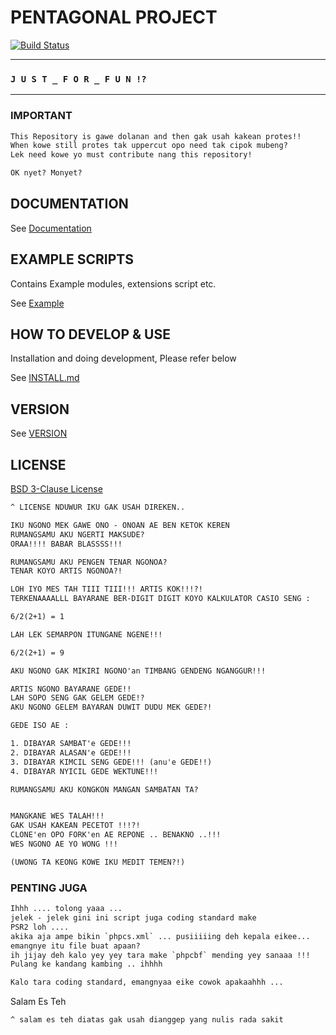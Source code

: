 # PENTAGONAL PROJECT

[![Build Status](https://travis-ci.org/PentagonalProject/ProjectSeventh.svg?branch=development)](https://travis-ci.org/PentagonalProject/ProjectSeventh)


--- 


### `J U S T _ F O R _ F U N !?`


---

### IMPORTANT

```txt
This Repository is gawe dolanan and then gak usah kakean protes!!
When kowe still protes tak uppercut opo need tak cipok mubeng?
Lek need kowe yo must contribute nang this repository!

OK nyet? Monyet?
```

## DOCUMENTATION

See [Documentation](_docs)


## EXAMPLE SCRIPTS

Contains Example modules, extensions script etc.

See [Example](_docs/Example)

## HOW TO DEVELOP & USE

Installation and doing development, Please refer below

See [INSTALL.md](INSTALL.md)


## VERSION
See [VERSION](VERSION)


## LICENSE
[BSD 3-Clause License](LICENSE)

```txt
^ LICENSE NDUWUR IKU GAK USAH DIREKEN..

IKU NGONO MEK GAWE ONO - ONOAN AE BEN KETOK KEREN
RUMANGSAMU AKU NGERTI MAKSUDE?
ORAA!!!! BABAR BLASSSS!!!

RUMANGSAMU AKU PENGEN TENAR NGONOA?
TENAR KOYO ARTIS NGONOA?!

LOH IYO MES TAH TIII TIII!!! ARTIS KOK!!!?!
TERKENAAAALLL BAYARANE BER-DIGIT DIGIT KOYO KALKULATOR CASIO SENG :

6/2(2+1) = 1

LAH LEK SEMARPON ITUNGANE NGENE!!!

6/2(2+1) = 9

AKU NGONO GAK MIKIRI NGONO'an TIMBANG GENDENG NGANGGUR!!!

ARTIS NGONO BAYARANE GEDE!!
LAH SOPO SENG GAK GELEM GEDE!?
AKU NGONO GELEM BAYARAN DUWIT DUDU MEK GEDE?!

GEDE ISO AE :

1. DIBAYAR SAMBAT'e GEDE!!!
2. DIBAYAR ALASAN'e GEDE!!!
3. DIBAYAR KIMCIL SENG GEDE!!! (anu'e GEDE!!)
4. DIBAYAR NYICIL GEDE WEKTUNE!!!

RUMANGSAMU AKU KONGKON MANGAN SAMBATAN TA?


MANGKANE WES TALAH!!!
GAK USAH KAKEAN PECETOT !!!?!
CLONE'en OPO FORK'en AE REPONE .. BENAKNO ..!!!
WES NGONO AE YO WONG !!! 

(UWONG TA KEONG KOWE IKU MEDIT TEMEN?!)

```


### PENTING JUGA

```txt
Ihhh .... tolong yaaa ...
jelek - jelek gini ini script juga coding standard make
PSR2 loh ....
akika aja ampe bikin `phpcs.xml` ... pusiiiiing deh kepala eikee...
emangnye itu file buat apaan?
ih jijay deh kalo yey yey tara make `phpcbf` mending yey sanaaa !!!
Pulang ke kandang kambing .. ihhhh

Kalo tara coding standard, emangnyaa eike cowok apakaahhh ...

```


Salam Es Teh 

`^ salam es teh diatas gak usah dianggep yang nulis rada sakit`
